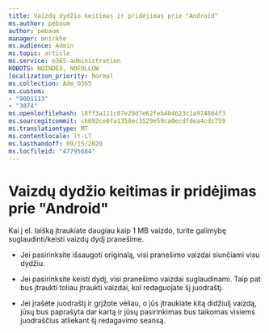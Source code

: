 ```yaml
---
title: Vaizdų dydžio keitimas ir pridėjimas prie "Android"
ms.author: pebaum
author: pebaum
manager: mnirkhe
ms.audience: Admin
ms.topic: article
ms.service: o365-administration
ROBOTS: NOINDEX, NOFOLLOW
localization_priority: Normal
ms.collection: Adm_O365
ms.custom:
- "9001113"
- "3074"
ms.openlocfilehash: 18ff3a111c07e28d7e62feb404623c1a974864f3
ms.sourcegitcommit: c6692ce0fa1358ec3529e59ca0ecdfdea4cdc759
ms.translationtype: MT
ms.contentlocale: lt-LT
ms.lasthandoff: 09/15/2020
ms.locfileid: "47795684"
---
```

# <a name="resize-and-attach-images-on-android"></a>Vaizdų dydžio keitimas ir pridėjimas prie "Android"

Kai į el. laišką įtraukiate daugiau kaip 1 MB vaizdo, turite galimybę suglaudinti/keisti vaizdų dydį pranešime.
 
- Jei pasirinksite išsaugoti originalą, visi pranešimo vaizdai siunčiami visu dydžiu.
 
- Jei pasirinksite keisti dydį, visi pranešimo vaizdai suglaudinami.  Taip pat bus įtraukti toliau įtraukti vaizdai, kol redaguojate šį juodraštį.
 
- Jei įrašėte juodraštį ir grįžote vėliau, o jūs įtraukiate kitą didžiulį vaizdą, jūsų bus paprašyta dar kartą ir jūsų pasirinkimas bus taikomas visiems juodraščius atliekant šį redagavimo seansą.
 
